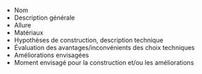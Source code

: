 - Nom 
- Description générale
- Allure
- Matériaux 
- Hypothèses de construction, description technique
- Évaluation des avantages/inconvénients des choix techniques
- Améliorations envisagées
- Moment envisagé pour la construction et/ou les améliorations
